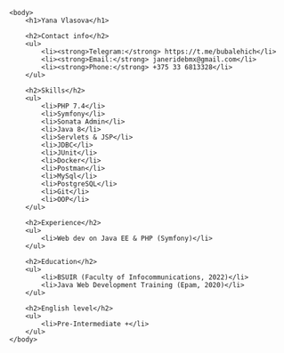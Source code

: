 <html lang="en">
    <head>
        <meta charset="UTF-8">
        <title>CV</title>
    </head>

    <body>
        <h1>Yana Vlasova</h1>

        <h2>Contact info</h2>
        <ul>
            <li><strong>Telegram:</strong> https://t.me/bubalehich</li>
            <li><strong>Email:</strong> janeridebmx@gmail.com</li>
            <li><strong>Phone:</strong> +375 33 6813328</li>
        </ul>

        <h2>Skills</h2>
        <ul>
            <li>PHP 7.4</li>
            <li>Symfony</li>
            <li>Sonata Admin</li>
            <li>Java 8</li>
            <li>Servlets & JSP</li>
            <li>JDBC</li>
            <li>JUnit</li>
            <li>Docker</li>
            <li>Postman</li>
            <li>MySql</li>
            <li>PostgreSQL</li>
            <li>Git</li>
            <li>OOP</li>
        </ul>

        <h2>Experience</h2>
        <ul>
            <li>Web dev on Java EE & PHP (Symfony)</li>
        </ul>

        <h2>Education</h2>
        <ul>
            <li>BSUIR (Faculty of Infocommunications, 2022)</li>
            <li>Java Web Development Training (Epam, 2020)</li>
        </ul>

        <h2>English level</h2>
        <ul>
            <li>Pre-Intermediate +</li>
        </ul>
    </body>
</html>
